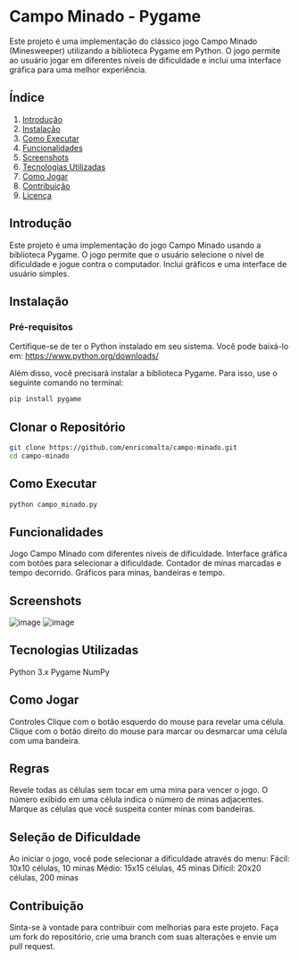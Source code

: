 # Campo Minado - Pygame

Este projeto é uma implementação do clássico jogo Campo Minado (Minesweeper) utilizando a biblioteca Pygame em Python. O jogo permite ao usuário jogar em diferentes níveis de dificuldade e inclui uma interface gráfica para uma melhor experiência.

## Índice

1. [Introdução](#introdução)
2. [Instalação](#instalação)
3. [Como Executar](#como-executar)
4. [Funcionalidades](#funcionalidades)
5. [Screenshots](#screenshots)
6. [Tecnologias Utilizadas](#tecnologias-utilizadas)
7. [Como Jogar](#como-jogar)
8. [Contribuição](#contribuição)
9. [Licença](#licença)

## Introdução

Este projeto é uma implementação do jogo Campo Minado usando a biblioteca Pygame. O jogo permite que o usuário selecione o nível de dificuldade e jogue contra o computador. Inclui gráficos e uma interface de usuário simples.

## Instalação

### Pré-requisitos

Certifique-se de ter o Python instalado em seu sistema. Você pode baixá-lo em: https://www.python.org/downloads/

Além disso, você precisará instalar a biblioteca Pygame. Para isso, use o seguinte comando no terminal:

```bash
pip install pygame
```

## Clonar o Repositório
```bash
git clone https://github.com/enricomalta/campo-minado.git
cd campo-minado
```

## Como Executar
```bash
python campo_minado.py
```

## Funcionalidades
Jogo Campo Minado com diferentes níveis de dificuldade.
Interface gráfica com botões para selecionar a dificuldade.
Contador de minas marcadas e tempo decorrido.
Gráficos para minas, bandeiras e tempo.

## Screenshots
![image](https://github.com/user-attachments/assets/43eb547e-59df-4e92-982d-1c34509169bd)
![image](https://github.com/user-attachments/assets/0e78d6df-327c-48df-b120-d1b94181f23d)


## Tecnologias Utilizadas
Python 3.x
Pygame
NumPy

## Como Jogar
Controles
Clique com o botão esquerdo do mouse para revelar uma célula.
Clique com o botão direito do mouse para marcar ou desmarcar uma célula com uma bandeira.

## Regras
Revele todas as células sem tocar em uma mina para vencer o jogo.
O número exibido em uma célula indica o número de minas adjacentes.
Marque as células que você suspeita conter minas com bandeiras.

## Seleção de Dificuldade
Ao iniciar o jogo, você pode selecionar a dificuldade através do menu:
Fácil: 10x10 células, 10 minas
Médio: 15x15 células, 45 minas
Difícil: 20x20 células, 200 minas

## Contribuição
Sinta-se à vontade para contribuir com melhorias para este projeto. Faça um fork do repositório, crie uma branch com suas alterações e envie um pull request.
